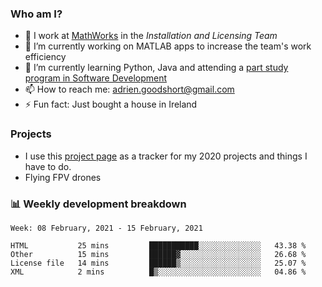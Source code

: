 ### Who am I?

<!--
**goodshort/goodshort** is a ✨ _special_ ✨ repository because its `README.md` (this file) appears on your GitHub profile.
-->

- 💼 I work at [MathWorks](https://www.mathworks.com/) in the _Installation and Licensing Team_
- 🔭 I’m currently working on MATLAB apps to increase the team's work efficiency
- 🌱 I’m currently learning Python, Java and attending a [part study program in Software Development](https://www.goodshort.me/who-am-i/studies#higher-diploma-in-software-development)
- 📫 How to reach me: adrien.goodshort@gmail.com
- ⚡ Fun fact: Just bought a house in Ireland

### Projects

- I use this [project page](https://github.com/users/goodshort/projects/1) as a tracker for my 2020 projects and things I have to do.
- Flying FPV drones

### 📊 Weekly development breakdown

<!--START_SECTION:waka-->
```text
Week: 08 February, 2021 - 15 February, 2021

HTML           25 mins         ███████████░░░░░░░░░░░░░░   43.38 % 
Other          15 mins         ██████▓░░░░░░░░░░░░░░░░░░   26.68 % 
License file   14 mins         ██████▒░░░░░░░░░░░░░░░░░░   25.07 % 
XML            2 mins          █▒░░░░░░░░░░░░░░░░░░░░░░░   04.86 % 
```
<!--END_SECTION:waka-->
